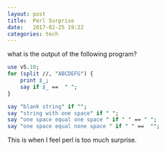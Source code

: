 ```yaml
---
layout: post
title:  Perl Surprise 
date:   2017-02-25 19:22 
categories: tech 
---
```


what is the output  of the following program?

```perl
use v5.10;
for (split //, "ABCDEFG") { 
    print $_; 
    say if $_ ==  " ";
}

say "blank string" if "";
say "string with one space" if " ";
say "one space equal one space " if " " == " ";
say "one space equal none space " if " " ==  "";
```
This is when I feel perl is too much surprise.


